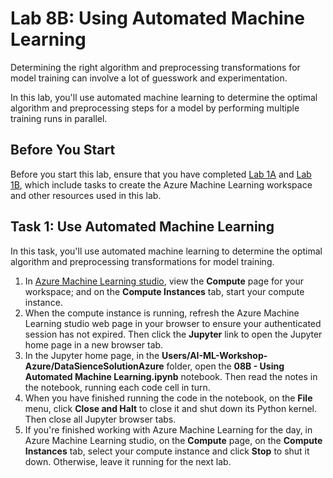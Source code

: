 # Lab 8B: Using Automated Machine Learning

Determining the right algorithm and preprocessing transformations for model training can involve a lot of guesswork and experimentation.

In this lab, you'll use automated machine learning to determine the optimal algorithm and preprocessing steps for a model by performing multiple training runs in parallel.

## Before You Start

Before you start this lab, ensure that you have completed [Lab 1A](Lab01A.md) and [Lab 1B](Lab01B.md), which include tasks to create the Azure Machine Learning workspace and other resources used in this lab.

## Task 1: Use Automated Machine Learning

In this task, you'll use automated machine learning to determine the optimal algorithm and preprocessing transformations for model training.

1. In [Azure Machine Learning studio](https://ml.azure.com), view the **Compute** page for your workspace; and on the **Compute Instances** tab, start your compute instance.
2. When the compute instance is running, refresh the Azure Machine Learning studio web page in your browser to ensure your authenticated session has not expired. Then click the **Jupyter** link to open the Jupyter home page in a new browser tab.
3. In the Jupyter home page, in the **Users/AI-ML-Workshop-Azure/DataSienceSolutionAzure** folder, open the **08B - Using Automated Machine Learning.ipynb** notebook. Then read the notes in the notebook, running each code cell in turn.
4. When you have finished running the code in the notebook, on the **File** menu, click **Close and Halt** to close it and shut down its Python kernel. Then close all Jupyter browser tabs.
5. If you're finished working with Azure Machine Learning for the day, in Azure Machine Learning studio, on the **Compute** page, on the **Compute Instances** tab, select your compute instance and click **Stop** to shut it down. Otherwise, leave it running for the next lab.
